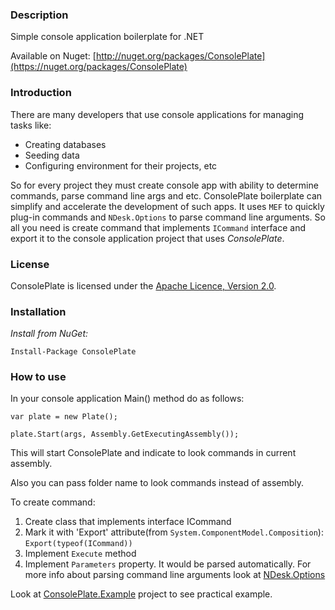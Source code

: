 ### Description
Simple console application boilerplate for .NET

Available on Nuget: [http://nuget.org/packages/ConsolePlate](https://nuget.org/packages/ConsolePlate)

### Introduction
There are many developers that use console applications for managing tasks like: 

* Creating databases
* Seeding data
* Configuring environment for their projects, etc

So for every project they must create console app with ability to determine commands, parse command line args and etc. ConsolePlate boilerplate can simplify and accelerate the development of such apps. It uses `MEF` to quickly plug-in commands and `NDesk.Options` to parse command line arguments. So all you need is create command that implements `ICommand` interface and export it to the console application project that uses *ConsolePlate*. 

### License
ConsolePlate is licensed under the [Apache Licence, Version 2.0](http://www.apache.org/licenses/LICENSE-2.0.html).

### Installation
*Install from NuGet:*

    Install-Package ConsolePlate


### How to use
In your console application Main() method do as follows:

`var plate = new Plate();`

`plate.Start(args, Assembly.GetExecutingAssembly());`

This will start ConsolePlate and indicate to look commands in current assembly.

Also you can pass folder name to look commands instead of assembly.

To create command:

 1. Create class that implements interface ICommand
 2. Mark it with 'Export' attribute(from `System.ComponentModel.Composition`):
`Export(typeof(ICommand))`
 3. Implement `Execute` method
 4. Implement `Parameters` property. It would be parsed automatically. For more info about parsing command line arguments look at [NDesk.Options](http://www.ndesk.org/Options)

Look at [ConsolePlate.Example](https://github.com/AzzNomad/ConsolePlate/tree/master/Src/ConsolePlate.Example) project to see practical example.